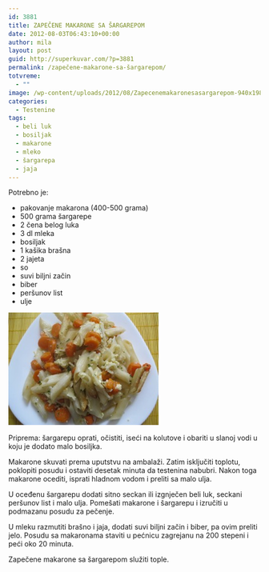 ```yaml
---
id: 3881
title: ZAPEČENE MAKARONE SA ŠARGAREPOM
date: 2012-08-03T06:43:10+00:00
author: mila
layout: post
guid: http://superkuvar.com/?p=3881
permalink: /zapečene-makarone-sa-šargarepom/
totvreme:
  - ""
image: /wp-content/uploads/2012/08/Zapecenemakaronesasargarepom-940x198.jpg
categories:
  - Testenine
tags:
  - beli luk
  - bosiljak
  - makarone
  - mleko
  - šargarepa
  - jaja
---
```

Potrebno je:

  * pakovanje makarona (400-500 grama)
  * 500 grama šargarepe
  * 2 čena belog luka
  * 3 dl mleka
  * bosiljak
  * 1 kašika brašna
  * 2 jajeta
  * so
  * suvi biljni začin
  * biber
  * peršunov list
  * ulje

<img class="alignnone size-medium wp-image-3882" title="Zapecenemakaronesasargarepom" src="/wp-content/uploads/2012/08/Zapecenemakaronesasargarepom-300x225.jpg" alt="" width="300" height="225" /> 

Priprema: šargarepu oprati, očistiti, iseći na kolutove i obariti u slanoj vodi u koju je dodato malo bosiljka.

Makarone skuvati prema uputstvu na ambalaži. Zatim isključiti toplotu, poklopiti posudu i ostaviti desetak minuta da testenina nabubri. Nakon toga makarone ocediti, isprati hladnom vodom i preliti sa malo ulja.

U oceđenu šargarepu dodati sitno seckan ili izgnječen beli luk, seckani peršunov list i malo ulja. Pomešati makarone i šargarepu i izručiti u podmazanu posudu za pečenje.

U mleku razmutiti brašno i jaja, dodati suvi biljni začin i biber, pa ovim preliti jelo. Posudu sa makaronama staviti u pećnicu zagrejanu na 200 stepeni i peći oko 20 minuta.

Zapečene makarone sa šargarepom služiti tople.